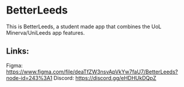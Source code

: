 # BetterLeeds
This is BetterLeeds, a student made app that combines the UoL Minerva/UniLeeds app features.

## Links:
Figma: https://www.figma.com/file/deaTfZW3nsvApVkYw7faU7/BetterLeeds?node-id=243%3A1
Discord: https://discord.gg/eHDHUkDQpZ
